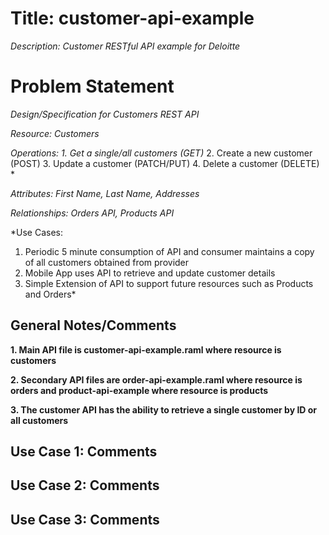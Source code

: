# Title: customer-api-example
*Description: Customer RESTful API example for Deloitte*

# Problem Statement

*Design/Specification for Customers REST API*

*Resource: Customers*

*Operations:* 
*1. Get a single/all customers (GET)*
2. Create a new customer (POST) 
3. Update a customer (PATCH/PUT) 
4. Delete a customer (DELETE) *

*Attributes: First Name, Last Name, Addresses*

*Relationships: Orders API, Products API*

*Use Cases: 
1. Periodic 5 minute consumption of API and consumer maintains a copy of all customers obtained from provider 
2. Mobile App uses API to retrieve and update customer details 
3. Simple Extension of API to support future resources such as Products and Orders*

## General Notes/Comments

**1. Main API file is customer-api-example.raml where resource is customers**

**2. Secondary API files are order-api-example.raml where resource is orders and product-api-example where resource is products**

**3. The customer API has the ability to retrieve a single customer by ID or all customers**


## Use Case 1: Comments

## Use Case 2: Comments

## Use Case 3: Comments
